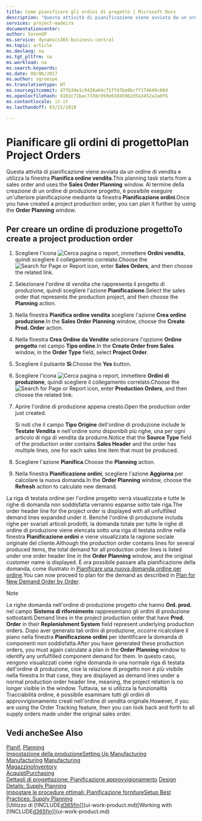 ```yaml
---
title: Come pianificare gli ordini di progetto | Microsoft Docs
description: "Questa attività di pianificazione viene avviata da un ordine di vendita e utilizza la finestra **Pianifica ordine vendita**. Al termine della creazione di un ordine di produzione progetto, è possibile eseguire un'ulteriore pianificazione mediante la finestra **Pianificazione ordini**."
services: project-madeira
documentationcenter: 
author: SorenGP
ms.service: dynamics365-business-central
ms.topic: article
ms.devlang: na
ms.tgt_pltfrm: na
ms.workload: na
ms.search.keywords: 
ms.date: 09/06/2017
ms.author: sgroespe
ms.translationtype: HT
ms.sourcegitcommit: d7fb34e1c9428a64c71ff47be8bcff174649c00d
ms.openlocfilehash: 6102c71bac7338c959e61045962d5a3452a2a0f6
ms.contentlocale: it-it
ms.lasthandoff: 03/22/2018

---
```

# <a name="plan-project-orders"></a><span data-ttu-id="05a7c-104">Pianificare gli ordini di progetto</span><span class="sxs-lookup"><span data-stu-id="05a7c-104">Plan Project Orders</span></span>
<span data-ttu-id="05a7c-105">Questa attività di pianificazione viene avviata da un ordine di vendita e utilizza la finestra **Pianifica ordine vendita**.</span><span class="sxs-lookup"><span data-stu-id="05a7c-105">This planning task starts from a sales order and uses the **Sales Order Planning** window.</span></span> <span data-ttu-id="05a7c-106">Al termine della creazione di un ordine di produzione progetto, è possibile eseguire un'ulteriore pianificazione mediante la finestra **Pianificazione ordini**.</span><span class="sxs-lookup"><span data-stu-id="05a7c-106">Once you have created a project production order, you can plan it further by using the **Order Planning** window.</span></span>  

## <a name="to-create-a-project-production-order"></a><span data-ttu-id="05a7c-107">Per creare un ordine di produzione progetto</span><span class="sxs-lookup"><span data-stu-id="05a7c-107">To create a project production order</span></span>  

1.  <span data-ttu-id="05a7c-108">Scegliere l'icona ![Cerca pagina o report](media/ui-search/search_small.png "icona Cerca pagina o report"), immettere **Ordini vendita**, quindi scegliere il collegamento correlato.</span><span class="sxs-lookup"><span data-stu-id="05a7c-108">Choose the ![Search for Page or Report](media/ui-search/search_small.png "Search for Page or Report icon") icon, enter **Sales Orders**, and then choose the related link.</span></span>  
2.  <span data-ttu-id="05a7c-109">Selezionare l'ordine di vendita che rappresenta il progetto di produzione, quindi scegliere l'azione **Pianificazione**.</span><span class="sxs-lookup"><span data-stu-id="05a7c-109">Select the sales order that represents the production project, and then choose the **Planning** action.</span></span>  
4.  <span data-ttu-id="05a7c-110">Nella finestra **Pianifica ordine vendita** scegliere l'azione **Crea ordine produzione**.</span><span class="sxs-lookup"><span data-stu-id="05a7c-110">In the **Sales Order Planning** window, choose  the **Create Prod. Order** action.</span></span>  
5.  <span data-ttu-id="05a7c-111">Nella finestra **Crea Ordine da Vendite** selezionare l'opzione **Ordine progetto** nel campo **Tipo ordine**.</span><span class="sxs-lookup"><span data-stu-id="05a7c-111">In the **Create Order from Sales** window, in the **Order Type** field, select **Project Order**.</span></span>  
6.  <span data-ttu-id="05a7c-112">Scegliere il pulsante **Sì**.</span><span class="sxs-lookup"><span data-stu-id="05a7c-112">Choose the **Yes** button.</span></span>  
7.  <span data-ttu-id="05a7c-113">Scegliere l'icona ![Cerca pagina o report](media/ui-search/search_small.png "icona Cerca pagina o report"), immettere **Ordini di produzione**, quindi scegliere il collegamento correlato.</span><span class="sxs-lookup"><span data-stu-id="05a7c-113">Choose the ![Search for Page or Report](media/ui-search/search_small.png "Search for Page or Report icon") icon, enter **Production Orders**, and then choose the related link.</span></span>
8. <span data-ttu-id="05a7c-114">Aprire l'ordine di produzione appena creato.</span><span class="sxs-lookup"><span data-stu-id="05a7c-114">Open the production order just created.</span></span>  

    <span data-ttu-id="05a7c-115">Si noti che il campo **Tipo Origine** dell'ordine di produzione include le **Testate Vendita** e nell'ordine sono disponibili più righe, una per ogni articolo di riga di vendita da produrre.</span><span class="sxs-lookup"><span data-stu-id="05a7c-115">Notice that the **Source Type** field of the production order contains **Sales Header** and the order has multiple lines, one for each sales line item that must be produced.</span></span>  
9. <span data-ttu-id="05a7c-116">Scegliere l'azione **Pianifica**.</span><span class="sxs-lookup"><span data-stu-id="05a7c-116">Choose the **Planning** action.</span></span>
10. <span data-ttu-id="05a7c-117">Nella finestra **Pianificazione ordini**, scegliere l'azione **Aggiorna** per calcolare la nuova domanda.</span><span class="sxs-lookup"><span data-stu-id="05a7c-117">In the **Order Planning** window, choose the **Refresh** action to calculate new demand.</span></span>  

<span data-ttu-id="05a7c-118">La riga di testata ordine per l'ordine progetto verrà visualizzata e tutte le righe di domanda non soddisfatta verranno espanse sotto tale riga.</span><span class="sxs-lookup"><span data-stu-id="05a7c-118">The order header line for the project order is displayed with all unfulfilled demand lines expanded under it.</span></span> <span data-ttu-id="05a7c-119">Benché l'ordine di produzione includa righe per svariati articoli prodotti, la domanda totale per tutte le righe di ordine di produzione viene elencata sotto una riga di testata ordine nella finestra **Pianificazione ordini** e viene visualizzata la ragione sociale originale del cliente.</span><span class="sxs-lookup"><span data-stu-id="05a7c-119">Although the production order contains lines for several produced items, the total demand for all production order lines is listed under one order header line in the **Order Planning** window, and the original customer name is displayed.</span></span> <span data-ttu-id="05a7c-120">È ora possibile passare alla pianificazione della domanda, come illustrato in [Pianificare una nuova domanda ordine per ordine](production-how-to-plan-for-new-demand.md).</span><span class="sxs-lookup"><span data-stu-id="05a7c-120">You can now proceed to plan for the demand as described in [Plan for New Demand Order by Order](production-how-to-plan-for-new-demand.md).</span></span>  

> [!NOTE]  
>  <span data-ttu-id="05a7c-121">Le righe domanda nell'ordine di produzione progetto che hanno **Ord. prod.** nel campo **Sistema di rifornimento** rappresentano gli ordini di produzione sottostanti.</span><span class="sxs-lookup"><span data-stu-id="05a7c-121">Demand lines in the project production order that have **Prod. Order** in their **Replenishment System** field represent underlying production orders.</span></span> <span data-ttu-id="05a7c-122">Dopo aver generato tali ordini di produzione, occorre ricalcolare il piano nella finestra **Pianificazione ordini** per identificare la domanda di componenti non soddisfatta.</span><span class="sxs-lookup"><span data-stu-id="05a7c-122">After you have generated these production orders, you must again calculate a plan in the **Order Planning** window to identify any unfulfilled component demand for them.</span></span> <span data-ttu-id="05a7c-123">In questo caso, vengono visualizzati come righe domanda in una normale riga di testata dell'ordine di produzione, cioè la relazione di progetto non è più visibile nella finestra.</span><span class="sxs-lookup"><span data-stu-id="05a7c-123">In that case, they are displayed as demand lines under a normal production order header line, meaning, the project relation is no longer visible in the window.</span></span> <span data-ttu-id="05a7c-124">Tuttavia, se si utilizza la funzionalità Tracciabilità ordine, è possibile esaminare tutti gli ordini di approvvigionamento creati nell'ordine di vendita originale.</span><span class="sxs-lookup"><span data-stu-id="05a7c-124">However, if you are using the Order Tracking feature, then you can look back and forth to all supply orders made under the original sales order.</span></span>  

## <a name="see-also"></a><span data-ttu-id="05a7c-125">Vedi anche</span><span class="sxs-lookup"><span data-stu-id="05a7c-125">See Also</span></span>
<span data-ttu-id="05a7c-126">[Pianif.](production-planning.md) </span><span class="sxs-lookup"><span data-stu-id="05a7c-126">[Planning](production-planning.md) </span></span>  
[<span data-ttu-id="05a7c-127">Impostazione della produzione</span><span class="sxs-lookup"><span data-stu-id="05a7c-127">Setting Up Manufacturing</span></span>](production-configure-production-processes.md)  
<span data-ttu-id="05a7c-128">[Manufacturing](production-manage-manufacturing.md)  </span><span class="sxs-lookup"><span data-stu-id="05a7c-128">[Manufacturing](production-manage-manufacturing.md)  </span></span>  
[<span data-ttu-id="05a7c-129">Magazzino</span><span class="sxs-lookup"><span data-stu-id="05a7c-129">Inventory</span></span>](inventory-manage-inventory.md)  
[<span data-ttu-id="05a7c-130">Acquisti</span><span class="sxs-lookup"><span data-stu-id="05a7c-130">Purchasing</span></span>](purchasing-manage-purchasing.md)  
<span data-ttu-id="05a7c-131">[Dettagli di progettazione: Pianificazione approvvigionamento](design-details-supply-planning.md) </span><span class="sxs-lookup"><span data-stu-id="05a7c-131">[Design Details: Supply Planning](design-details-supply-planning.md) </span></span>  
[<span data-ttu-id="05a7c-132">Impostare le procedure ottimali: Pianificazione forniture</span><span class="sxs-lookup"><span data-stu-id="05a7c-132">Setup Best Practices: Supply Planning</span></span>](setup-best-practices-supply-planning.md)  
<span data-ttu-id="05a7c-133">[Utilizzo di [!INCLUDE[d365fin](includes/d365fin_md.md)]](ui-work-product.md)</span><span class="sxs-lookup"><span data-stu-id="05a7c-133">[Working with [!INCLUDE[d365fin](includes/d365fin_md.md)]](ui-work-product.md)</span></span>

